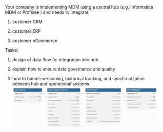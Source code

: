 Your company is implementing MDM using a central hub (e.g. Informatica MDM or Profisee ) and needs to integrate 

1. customer CRM

2. customer ERP

3. customer eCommerce


Tasks:


1. design of data flow for integration into hub


2. explain how to ensure data governance and quality


3. how to handle versioning, historical tracking, and synchronization between hub and operational systems
![Alt text](https://github.com/mallsup75/FanPy/blob/cope/MDM_Integration/MDM_DDLs/erd-golden-record-mapping.JPG)
